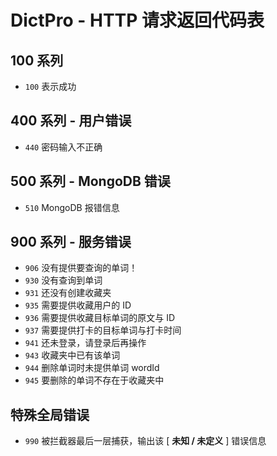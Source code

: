 # DictPro - HTTP 请求返回代码表

## 100 系列

- `100` 表示成功

## 400 系列 - 用户错误

- `440` 密码输入不正确

## 500 系列 - MongoDB 错误

- `510` MongoDB 报错信息

## 900 系列 - 服务错误

- `906` 没有提供要查询的单词！
- `930` 没有查询到单词
- `931` 还没有创建收藏夹
- `935` 需要提供收藏用户的 ID
- `936` 需要提供收藏目标单词的原文与 ID
- `937` 需要提供打卡的目标单词与打卡时间
- `941` 还未登录，请登录后再操作
- `943` 收藏夹中已有该单词
- `944` 删除单词时未提供单词 wordId
- `945` 要删除的单词不存在于收藏夹中

## 特殊全局错误

- `990` 被拦截器最后一层捕获，输出该 [ **未知 / 未定义** ] 错误信息
